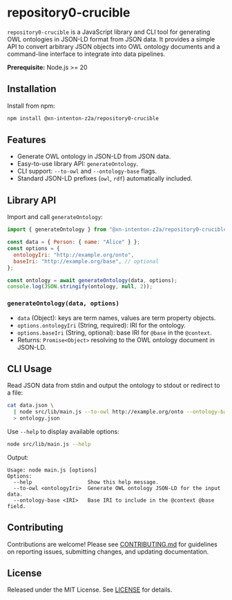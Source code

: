 # repository0-crucible

`repository0-crucible` is a JavaScript library and CLI tool for generating OWL ontologies in JSON-LD format from JSON data. It provides a simple API to convert arbitrary JSON objects into OWL ontology documents and a command-line interface to integrate into data pipelines.

**Prerequisite:** Node.js >= 20

## Installation

Install from npm:

```bash
npm install @xn-intenton-z2a/repository0-crucible
```

## Features

- Generate OWL ontology in JSON-LD from JSON data.
- Easy-to-use library API: `generateOntology`.
- CLI support: `--to-owl` and `--ontology-base` flags.
- Standard JSON-LD prefixes (`owl`, `rdf`) automatically included.

## Library API

Import and call `generateOntology`:

```js
import { generateOntology } from "@xn-intenton-z2a/repository0-crucible";

const data = { Person: { name: "Alice" } };
const options = {
  ontologyIri: "http://example.org/onto",
  baseIri: "http://example.org/base", // optional
};

const ontology = await generateOntology(data, options);
console.log(JSON.stringify(ontology, null, 2));
```

### `generateOntology(data, options)`

- `data` (Object): keys are term names, values are term property objects.
- `options.ontologyIri` (String, required): IRI for the ontology.
- `options.baseIri` (String, optional): base IRI for `@base` in the `@context`.
- Returns: `Promise<Object>` resolving to the OWL ontology document in JSON-LD.

## CLI Usage

Read JSON data from stdin and output the ontology to stdout or redirect to a file:

```bash
cat data.json \
  | node src/lib/main.js --to-owl http://example.org/onto --ontology-base http://example.org/base \
  > ontology.json
```

Use `--help` to display available options:

```bash
node src/lib/main.js --help
```

Output:

```
Usage: node main.js [options]
Options:
  --help                  Show this help message.
  --to-owl <ontologyIri>  Generate OWL ontology JSON-LD for the input data.
  --ontology-base <IRI>   Base IRI to include in the @context @base field.
```

## Contributing

Contributions are welcome! Please see [CONTRIBUTING.md](./CONTRIBUTING.md) for guidelines on reporting issues, submitting changes, and updating documentation.

## License

Released under the MIT License. See [LICENSE](./LICENSE) for details.
